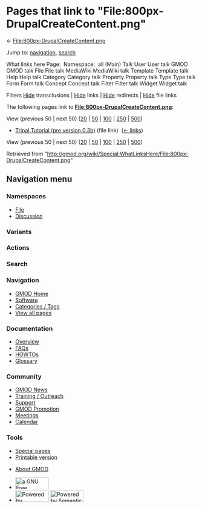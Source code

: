 <div id="mw-page-base" class="noprint">

</div>

<div id="mw-head-base" class="noprint">

</div>

<div id="content" class="mw-body" role="main">

<span id="top"></span>

<div id="mw-js-message" style="display:none;">

</div>



# <span dir="auto">Pages that link to "File:800px-DrupalCreateContent.png"</span>

<div id="bodyContent">

<div id="contentSub">

←
[File:800px-DrupalCreateContent.png](/wiki/File:800px-DrupalCreateContent.png "File:800px-DrupalCreateContent.png")

</div>

<div id="jump-to-nav" class="mw-jump">

Jump to: [navigation](#mw-navigation), [search](#p-search)

</div>

<div id="mw-content-text">

What links here Page:  Namespace:  all (Main) Talk User User talk GMOD
GMOD talk File File talk MediaWiki MediaWiki talk Template Template talk
Help Help talk Category Category talk Property Property talk Type Type
talk Form Form talk Concept Concept talk Filter Filter talk Widget
Widget talk

Filters
[Hide](/mediawiki/index.php?title=Special:WhatLinksHere/File:800px-DrupalCreateContent.png&hidetrans=1 "Special:WhatLinksHere/File:800px-DrupalCreateContent.png")
transclusions \|
[Hide](/mediawiki/index.php?title=Special:WhatLinksHere/File:800px-DrupalCreateContent.png&hidelinks=1 "Special:WhatLinksHere/File:800px-DrupalCreateContent.png")
links \|
[Hide](/mediawiki/index.php?title=Special:WhatLinksHere/File:800px-DrupalCreateContent.png&hideredirs=1 "Special:WhatLinksHere/File:800px-DrupalCreateContent.png")
redirects \|
[Hide](/mediawiki/index.php?title=Special:WhatLinksHere/File:800px-DrupalCreateContent.png&hideimages=1 "Special:WhatLinksHere/File:800px-DrupalCreateContent.png")
file links

The following pages link to
**[File:800px-DrupalCreateContent.png](/wiki/File:800px-DrupalCreateContent.png "File:800px-DrupalCreateContent.png")**:

View (previous 50 \| next 50)
([20](/mediawiki/index.php?title=Special:WhatLinksHere/File:800px-DrupalCreateContent.png&limit=20 "Special:WhatLinksHere/File:800px-DrupalCreateContent.png")
\|
[50](/mediawiki/index.php?title=Special:WhatLinksHere/File:800px-DrupalCreateContent.png&limit=50 "Special:WhatLinksHere/File:800px-DrupalCreateContent.png")
\|
[100](/mediawiki/index.php?title=Special:WhatLinksHere/File:800px-DrupalCreateContent.png&limit=100 "Special:WhatLinksHere/File:800px-DrupalCreateContent.png")
\|
[250](/mediawiki/index.php?title=Special:WhatLinksHere/File:800px-DrupalCreateContent.png&limit=250 "Special:WhatLinksHere/File:800px-DrupalCreateContent.png")
\|
[500](/mediawiki/index.php?title=Special:WhatLinksHere/File:800px-DrupalCreateContent.png&limit=500 "Special:WhatLinksHere/File:800px-DrupalCreateContent.png"))

- [Tripal Tutorial (pre version
  0.3b)](/wiki/Tripal_Tutorial_(pre_version_0.3b) "Tripal Tutorial (pre version 0.3b)")
  (file link) ‎ <span class="mw-whatlinkshere-tools">([←
  links](/mediawiki/index.php?title=Special:WhatLinksHere&target=Tripal+Tutorial+%28pre+version+0.3b%29 "Special:WhatLinksHere"))</span>

View (previous 50 \| next 50)
([20](/mediawiki/index.php?title=Special:WhatLinksHere/File:800px-DrupalCreateContent.png&limit=20 "Special:WhatLinksHere/File:800px-DrupalCreateContent.png")
\|
[50](/mediawiki/index.php?title=Special:WhatLinksHere/File:800px-DrupalCreateContent.png&limit=50 "Special:WhatLinksHere/File:800px-DrupalCreateContent.png")
\|
[100](/mediawiki/index.php?title=Special:WhatLinksHere/File:800px-DrupalCreateContent.png&limit=100 "Special:WhatLinksHere/File:800px-DrupalCreateContent.png")
\|
[250](/mediawiki/index.php?title=Special:WhatLinksHere/File:800px-DrupalCreateContent.png&limit=250 "Special:WhatLinksHere/File:800px-DrupalCreateContent.png")
\|
[500](/mediawiki/index.php?title=Special:WhatLinksHere/File:800px-DrupalCreateContent.png&limit=500 "Special:WhatLinksHere/File:800px-DrupalCreateContent.png"))

</div>

<div class="printfooter">

Retrieved from
"<http://gmod.org/wiki/Special:WhatLinksHere/File:800px-DrupalCreateContent.png>"

</div>

<div id="catlinks" class="catlinks catlinks-allhidden">

</div>

<div class="visualClear">

</div>

</div>

</div>

<div id="mw-navigation">

## Navigation menu

<div id="mw-head">



<div id="left-navigation">

<div id="p-namespaces" class="vectorTabs" role="navigation"
aria-labelledby="p-namespaces-label">

### Namespaces

- <span id="ca-nstab-image"><a href="/wiki/File:800px-DrupalCreateContent.png" accesskey="c"
  title="View the file page [c]">File</a></span>
- <span id="ca-talk"><a
  href="/mediawiki/index.php?title=File_talk:800px-DrupalCreateContent.png&amp;action=edit&amp;redlink=1"
  accesskey="t"
  title="Discussion about the content page [t]">Discussion</a></span>

</div>

<div id="p-variants" class="vectorMenu emptyPortlet" role="navigation"
aria-labelledby="p-variants-label">

### 

### Variants[](#)

<div class="menu">

</div>

</div>

</div>

<div id="right-navigation">



<div id="p-cactions" class="vectorMenu emptyPortlet" role="navigation"
aria-labelledby="p-cactions-label">

### Actions[](#)

<div class="menu">

</div>

</div>

<div id="p-search" role="search">

### Search

<div id="simpleSearch">

</div>

</div>

</div>

</div>

<div id="mw-panel">

<div id="p-logo" role="banner">

<a href="/wiki/Main_Page"
style="background-image: url(http://gmod.org/images/GMOD-cogs.png);"
title="Visit the main page"></a>

</div>

<div id="p-Navigation" class="portal" role="navigation"
aria-labelledby="p-Navigation-label">

### Navigation

<div class="body">

- <span id="n-GMOD-Home">[GMOD Home](/wiki/Main_Page)</span>
- <span id="n-Software">[Software](/wiki/GMOD_Components)</span>
- <span id="n-Categories-.2F-Tags">[Categories /
  Tags](/wiki/Categories)</span>
- <span id="n-View-all-pages">[View all
  pages](/wiki/Special:AllPages)</span>

</div>

</div>

<div id="p-Documentation" class="portal" role="navigation"
aria-labelledby="p-Documentation-label">

### Documentation

<div class="body">

- <span id="n-Overview">[Overview](/wiki/Overview)</span>
- <span id="n-FAQs">[FAQs](/wiki/Category:FAQ)</span>
- <span id="n-HOWTOs">[HOWTOs](/wiki/Category:HOWTO)</span>
- <span id="n-Glossary">[Glossary](/wiki/Glossary)</span>

</div>

</div>

<div id="p-Community" class="portal" role="navigation"
aria-labelledby="p-Community-label">

### Community

<div class="body">

- <span id="n-GMOD-News">[GMOD News](/wiki/GMOD_News)</span>
- <span id="n-Training-.2F-Outreach">[Training /
  Outreach](/wiki/Training_and_Outreach)</span>
- <span id="n-Support">[Support](/wiki/Support)</span>
- <span id="n-GMOD-Promotion">[GMOD
  Promotion](/wiki/GMOD_Promotion)</span>
- <span id="n-Meetings">[Meetings](/wiki/Meetings)</span>
- <span id="n-Calendar">[Calendar](/wiki/Calendar)</span>

</div>

</div>

<div id="p-tb" class="portal" role="navigation"
aria-labelledby="p-tb-label">

### Tools

<div class="body">

- <span id="t-specialpages"><a href="/wiki/Special:SpecialPages" accesskey="q"
  title="A list of all special pages [q]">Special pages</a></span>
- <span id="t-print"><a
  href="/mediawiki/index.php?title=Special:WhatLinksHere/File:800px-DrupalCreateContent.png&amp;printable=yes"
  rel="alternate" accesskey="p"
  title="Printable version of this page [p]">Printable version</a></span>

</div>

</div>

</div>

</div>

<div id="footer" role="contentinfo">

- <span id="footer-places-about">[About
  GMOD](/wiki/GMOD:About "GMOD:About")</span>

<!-- -->

- <span id="footer-copyrightico">[<img src="http://www.gnu.org/graphics/gfdl-logo-small.png" width="88"
  height="31" alt="a GNU Free Documentation License" />](http://www.gnu.org/licenses/fdl-1.3.html)</span>
- <span id="footer-poweredbyico">[<img src="/mediawiki/skins/common/images/poweredby_mediawiki_88x31.png"
  width="88" height="31" alt="Powered by MediaWiki" />](//www.mediawiki.org/)
  [<img
  src="/mediawiki/extensions/SemanticMediaWiki/includes/../resources/images/smw_button.png"
  width="88" height="31" alt="Powered by Semantic MediaWiki" />](https://www.semantic-mediawiki.org/wiki/Semantic_MediaWiki)</span>

<div style="clear:both">

</div>

</div>
